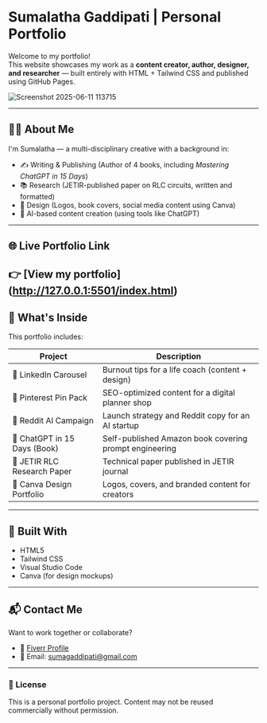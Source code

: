 # Sumalatha Gaddipati | Personal Portfolio

Welcome to my portfolio!  
This website showcases my work as a **content creator, author, designer, and researcher** — built entirely with HTML + Tailwind CSS and published using GitHub Pages.


![Screenshot 2025-06-11 113715](https://github.com/user-attachments/assets/c0c52761-2c54-4129-9bb7-d98e7b9854de)

---

## 👨‍💻 About Me

I'm Sumalatha — a multi-disciplinary creative with a background in:
- ✍️ Writing & Publishing (Author of 4 books, including *Mastering ChatGPT in 15 Days*)
- 📚 Research (JETIR-published paper on RLC circuits, written and formatted)
- 🎨 Design (Logos, book covers, social media content using Canva)
- 💬 AI-based content creation (using tools like ChatGPT)

---

## 🌐 Live Portfolio Link

👉 [View my portfolio]
(http://127.0.0.1:5501/index.html)
---

## 📁 What's Inside

This portfolio includes:

| Project                         | Description |
|--------------------------------|-------------|
| 💼 LinkedIn Carousel           | Burnout tips for a life coach (content + design) |
| 📌 Pinterest Pin Pack          | SEO-optimized content for a digital planner shop |
| 👾 Reddit AI Campaign          | Launch strategy and Reddit copy for an AI startup |
| 📘 ChatGPT in 15 Days (Book)   | Self-published Amazon book covering prompt engineering |
| 📗 JETIR RLC Research Paper     | Technical paper published in JETIR journal |
| 🎨 Canva Design Portfolio      | Logos, covers, and branded content for creators |

---

## 🚀 Built With

- HTML5  
- Tailwind CSS  
- Visual Studio Code  
- Canva (for design mockups)

---

## 📬 Contact Me

Want to work together or collaborate?

- 💼 [Fiverr Profile](https://www.fiverr.com/sellers/sumagaddipati_9)
- 📧 Email: [sumagaddipati@gmail.com](mailto:sumagaddipati@gmail.com)
---

### 🔐 License

This is a personal portfolio project. Content may not be reused commercially without permission.
